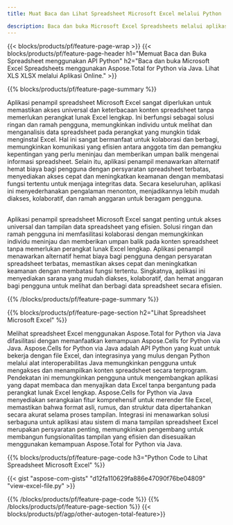 ```yaml
---
title: Muat Baca dan Lihat Spreadsheet Microsoft Excel melalui Python 

description: Baca dan buka Microsoft Excel Spreadsheets melalui aplikasi Python Anda.
---
```


{{< blocks/products/pf/feature-page-wrap >}}
{{< blocks/products/pf/feature-page-header h1="Memuat Baca dan Buka Spreadsheet menggunakan API Python" h2="Baca dan buka Microsoft Excel Spreadsheets menggunakan Aspose.Total for Python via Java. Lihat XLS XLSX melalui Aplikasi Online." >}}

{{% blocks/products/pf/feature-page-summary %}}

Aplikasi penampil spreadsheet Microsoft Excel sangat diperlukan untuk memastikan akses universal dan keterbacaan konten spreadsheet tanpa memerlukan perangkat lunak Excel lengkap. Ini berfungsi sebagai solusi ringan dan ramah pengguna, memungkinkan individu untuk melihat dan menganalisis data spreadsheet pada perangkat yang mungkin tidak menginstal Excel. Hal ini sangat bermanfaat untuk kolaborasi dan berbagi, memungkinkan komunikasi yang efisien antara anggota tim dan pemangku kepentingan yang perlu meninjau dan memberikan umpan balik mengenai informasi spreadsheet. Selain itu, aplikasi penampil menawarkan alternatif hemat biaya bagi pengguna dengan persyaratan spreadsheet terbatas, menyediakan akses cepat dan meningkatkan keamanan dengan membatasi fungsi tertentu untuk menjaga integritas data. Secara keseluruhan, aplikasi ini menyederhanakan pengalaman menonton, menjadikannya lebih mudah diakses, kolaboratif, dan ramah anggaran untuk beragam pengguna. <br /><br />

Aplikasi penampil spreadsheet Microsoft Excel sangat penting untuk akses universal dan tampilan data spreadsheet yang efisien. Solusi ringan dan ramah pengguna ini memfasilitasi kolaborasi dengan memungkinkan individu meninjau dan memberikan umpan balik pada konten spreadsheet tanpa memerlukan perangkat lunak Excel lengkap. Aplikasi penampil menawarkan alternatif hemat biaya bagi pengguna dengan persyaratan spreadsheet terbatas, memastikan akses cepat dan meningkatkan keamanan dengan membatasi fungsi tertentu. Singkatnya, aplikasi ini menyediakan sarana yang mudah diakses, kolaboratif, dan hemat anggaran bagi pengguna untuk melihat dan berbagi data spreadsheet secara efisien.

{{% /blocks/products/pf/feature-page-summary  %}}

{{% blocks/products/pf/feature-page-section  h2="Lihat Spreadsheet Microsoft Excel" %}}

Melihat spreadsheet Excel menggunakan Aspose.Total for Python via Java difasilitasi dengan memanfaatkan kemampuan Aspose.Cells for Python via Java. Aspose.Cells for Python via Java adalah API Python yang kuat untuk bekerja dengan file Excel, dan integrasinya yang mulus dengan Python melalui alat interoperabilitas Java memungkinkan pengguna untuk mengakses dan menampilkan konten spreadsheet secara terprogram. Pendekatan ini memungkinkan pengguna untuk mengembangkan aplikasi yang dapat membaca dan menyajikan data Excel tanpa bergantung pada perangkat lunak Excel lengkap. Aspose.Cells for Python via Java menyediakan serangkaian fitur komprehensif untuk merender file Excel, memastikan bahwa format asli, rumus, dan struktur data dipertahankan secara akurat selama proses tampilan. Integrasi ini menawarkan solusi serbaguna untuk aplikasi atau sistem di mana tampilan spreadsheet Excel merupakan persyaratan penting, memungkinkan pengembang untuk membangun fungsionalitas tampilan yang efisien dan disesuaikan menggunakan kemampuan Aspose.Total for Python via Java.

{{% blocks/products/pf/feature-page-code h3="Python Code to Lihat Spreadsheet Microsoft Excel" %}}

{{< gist "aspose-com-gists" "d12fa110629fa886e47090f76be04809" "view-excel-file.py" >}}

{{% /blocks/products/pf/feature-page-code  %}}
{{% /blocks/products/pf/feature-page-section %}}
{{< blocks/products/pf/agp/other-autogen-total-feature>}}